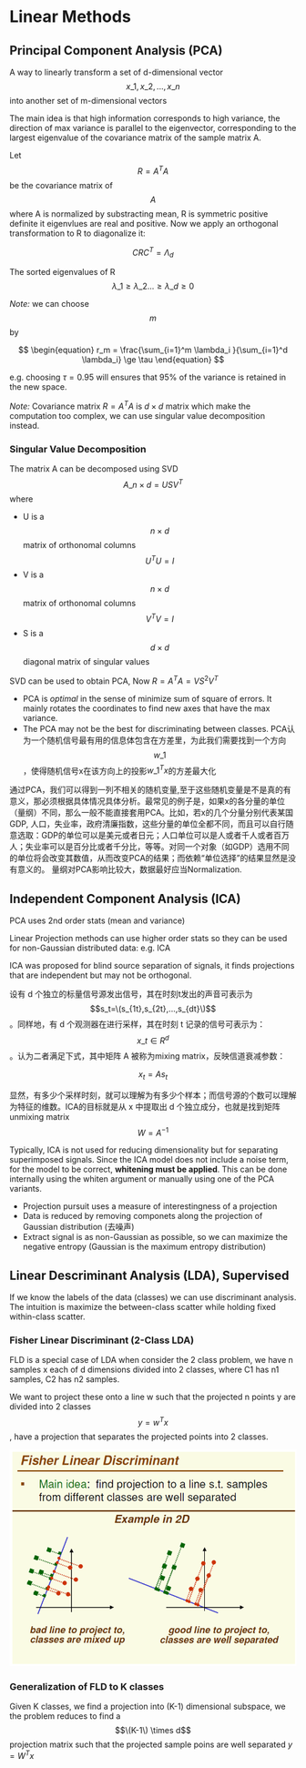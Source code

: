 # Linear Methods

## Principal Component Analysis \(PCA\)

A way to linearly transform a set of d-dimensional vector $$x\_1, x\_2, ..., x\_n$$ into another set of m-dimensional vectors

The main idea is that high information corresponds to high variance, the direction of max variance is parallel to the eigenvector, corresponding to the largest eigenvalue of the covariance matrix of the sample matrix A.

Let $$R = A^TA$$ be the covariance matrix of $$A$$ where A is normalized by substracting mean, R is symmetric positive definite it eigenvlues are real and positive. Now we apply an orthogonal transformation to R to diagonalize it:

$$
\begin{equation}
CRC^T = \Lambda_d
\end{equation}
$$

The sorted eigenvalues of R $$\lambda\_1 \ge \lambda\_2...\ge \lambda\_d \ge 0$$

_Note:_ we can choose $$m$$ by

$$
\begin{equation}
r_m = \frac{\sum_{i=1}^m \lambda_i }{\sum_{i=1}^d \lambda_i} \ge \tau  
\end{equation}
$$

e.g. choosing $\tau = 0.95$ will ensures that 95% of the variance is retained in the new space.

_Note:_ Covariance matrix $R = A^TA$ is $d\times d$ matrix which make the computation too complex, we can use singular value decomposition instead.

### Singular Value Decomposition

The matrix A can be decomposed using SVD $$A\_{n\times d} = USV^T$$ where

* U is a $$n\times d$$ matrix of orthonomal columns $$U^TU = I$$
* V is a $$n\times d$$ matrix of orthonomal columns $$V^TV = I$$
* S is a $$d\times d$$ diagonal matrix of singular values

SVD can be used to obtain PCA, Now $R = A^TA = VS^2V^T$

* PCA is _optimal_ in the sense of minimize sum of square of errors. It mainly rotates the coordinates to find new axes that have the max variance.
* The PCA may not be the best for discriminating between classes. PCA认为一个随机信号最有用的信息体包含在方差里，为此我们需要找到一个方向 $$w\_{1}$$，使得随机信号x在该方向上的投影$w\_1^T x$的方差最大化

通过PCA，我们可以得到一列不相关的随机变量,至于这些随机变量是不是真的有意义，那必须根据具体情况具体分析。最常见的例子是，如果x的各分量的单位（量纲）不同，那么一般不能直接套用PCA。比如，若x的几个分量分别代表某国GDP, 人口，失业率，政府清廉指数，这些分量的单位全都不同，而且可以自行随意选取：GDP的单位可以是美元或者日元；人口单位可以是人或者千人或者百万人；失业率可以是百分比或者千分比，等等。对同一个对象（如GDP）选用不同的单位将会改变其数值，从而改变PCA的结果；而依赖“单位选择”的结果显然是没有意义的。 量纲对PCA影响比较大，数据最好应当Normalization.

## Independent Component Analysis \(ICA\)

PCA uses 2nd order stats \(mean and variance\)

Linear Projection methods can use higher order stats so they can be used for non-Gaussian distributed data: e.g. ICA

ICA was proposed for blind source separation of signals, it finds projections that are independent but may not be orthogonal.

设有 d 个独立的标量信号源发出信号，其在时刻t发出的声音可表示为 $$s_t=\(s_{1t},s_{2t},...,s_{dt}\)$$ 。同样地，有 d 个观测器在进行采样，其在时刻 t 记录的信号可表示为：$$x\_t \in R^d$$ 。认为二者满足下式，其中矩阵 A 被称为mixing matrix，反映信道衰减参数：

$$
\begin{equation}
x_t = As_t
\end{equation}
$$

显然，有多少个采样时刻，就可以理解为有多少个样本；而信号源的个数可以理解为特征的维数。ICA的目标就是从 x 中提取出 d 个独立成分，也就是找到矩阵unmixing matrix $$W = A^{-1}$$

Typically, ICA is not used for reducing dimensionality but for separating superimposed signals. Since the ICA model does not include a noise term, for the model to be correct, **whitening must be applied**. This can be done internally using the whiten argument or manually using one of the PCA variants.

* Projection pursuit uses a measure of interestingness of a projection
* Data is reduced by removing componets along the projection of Gaussian distribution \(去噪声\)
* Extract signal is as non-Gaussian as possible, so we can maximize the negative entropy \(Gaussian is the maximum entropy distribution\)

## Linear Descriminant Analysis \(LDA\), Supervised

If we know the labels of the data \(classes\) we can use discriminant analysis. The intuition is maximize the between-class scatter while holding fixed within-class scatter.

### Fisher Linear Discriminant \(2-Class LDA\)

FLD is a special case of LDA when consider the 2 class problem, we have n samples x each of d dimensions divided into 2 classes, where C1 has n1 samples, C2 has n2 samples.

We want to project these onto a line w such that the projected n points y are divided into 2 classes $$y = w^Tx$$, have a projection that separates the projected points into 2 classes.

![](../.gitbook/assets/lda.png)

### Generalization of FLD to K classes

Given K classes, we find a projection into \(K-1\) dimensional subspace, we the problem reduces to find a $$\(K-1\) \times d$$ projection matrix such that the projected sample poins are well separated $y = W^Tx$

